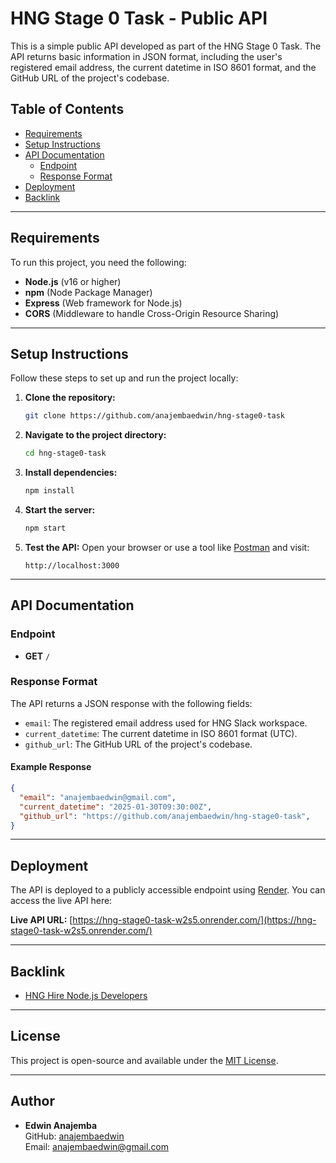 # HNG Stage 0 Task - Public API

This is a simple public API developed as part of the HNG Stage 0 Task. The API returns basic information in JSON format, including the user's registered email address, the current datetime in ISO 8601 format, and the GitHub URL of the project's codebase.

## Table of Contents
- [Requirements](#requirements)
- [Setup Instructions](#setup-instructions)
- [API Documentation](#api-documentation)
  - [Endpoint](#endpoint)
  - [Response Format](#response-format)
- [Deployment](#deployment)
- [Backlink](#backlink)

---

## Requirements
To run this project, you need the following:
- **Node.js** (v16 or higher)
- **npm** (Node Package Manager)
- **Express** (Web framework for Node.js)
- **CORS** (Middleware to handle Cross-Origin Resource Sharing)

---

## Setup Instructions
Follow these steps to set up and run the project locally:

1. **Clone the repository:**
   ```bash
   git clone https://github.com/anajembaedwin/hng-stage0-task
   ```

2. **Navigate to the project directory:**
   ```bash
   cd hng-stage0-task
   ```

3. **Install dependencies:**
   ```bash
   npm install
   ```

4. **Start the server:**
   ```bash
   npm start
   ```

5. **Test the API:**
   Open your browser or use a tool like [Postman](https://www.postman.com/) and visit:
   ```
   http://localhost:3000
   ```

---

## API Documentation

### Endpoint
- **GET** `/`

### Response Format
The API returns a JSON response with the following fields:
- `email`: The registered email address used for HNG Slack workspace.
- `current_datetime`: The current datetime in ISO 8601 format (UTC).
- `github_url`: The GitHub URL of the project's codebase.

#### Example Response
```json
{
  "email": "anajembaedwin@gmail.com",
  "current_datetime": "2025-01-30T09:30:00Z",
  "github_url": "https://github.com/anajembaedwin/hng-stage0-task",
}
```

---

## Deployment
The API is deployed to a publicly accessible endpoint using [Render](https://render.com). You can access the live API here:

**Live API URL:** [https://hng-stage0-task-w2s5.onrender.com/](https://hng-stage0-task-w2s5.onrender.com/)

---

## Backlink
- [HNG Hire Node.js Developers](https://hng.tech/hire/nodejs-developers)

---

## License
This project is open-source and available under the [MIT License](LICENSE).

---

## Author
- **Edwin Anajemba**  
  GitHub: [anajembaedwin](https://github.com/anajembaedwin)  
  Email: anajembaedwin@gmail.com
